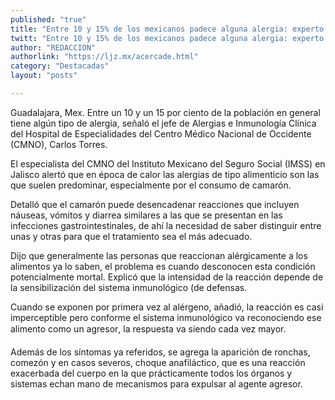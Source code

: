 ```yaml
---
published: "true"
title: "Entre 10 y 15% de los mexicanos padece alguna alergia: experto de IMSS"
twitt: "Entre 10 y 15% de los mexicanos padece alguna alergia: experto de IMSS"
author: "REDACCION"
authorlink: "https://ljz.mx/acercade.html"
category: "Destacadas"
layout: "posts"

---
```



  Guadalajara, Mex. Entre un 10 y un 15 por ciento de la población en general tiene algún tipo de alergia, señaló el jefe de Alergias e Inmunología Clínica del Hospital de Especialidades del Centro Médico Nacional de Occidente (CMNO), Carlos Torres.



  El especialista del CMNO del Instituto Mexicano del Seguro Social (IMSS) en Jalisco alertó que en época de calor las alergias de tipo alimenticio son las que suelen predominar, especialmente por el consumo de camarón.



  Detalló que el camarón puede desencadenar reacciones que incluyen náuseas, vómitos y diarrea similares a las que se presentan en las infecciones gastrointestinales, de ahí la necesidad de saber distinguir entre unas y otras para que el tratamiento sea el más adecuado.



  Dijo que generalmente las personas que reaccionan alérgicamente a los alimentos ya lo saben, el problema es cuando desconocen esta condición potencialmente mortal. Explicó que la intensidad de la reacción depende de la sensibilización del sistema inmunológico (de defensas.



  Cuando se exponen por primera vez al alérgeno, añadió, la reacción es casi imperceptible pero conforme el sistema inmunológico va reconociendo ese alimento como un agresor, la respuesta va siendo cada vez mayor.



  Además de los síntomas ya referidos, se agrega la aparición de ronchas, comezón y en casos severos, choque anafiláctico, que es una reacción exacerbada del cuerpo en la que prácticamente todos los órganos y sistemas echan mano de mecanismos para expulsar al agente agresor.

